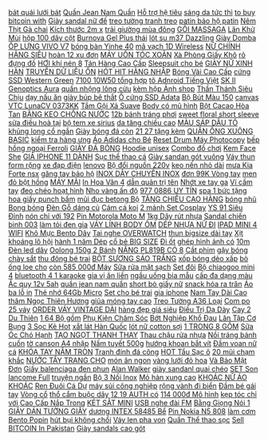 [bát quái lưới bát](https://pds4.ndk.vn/p0/162/984/luoi-bat-quai-luoi-bat-quai-cha-15-den-29-khung-tai-xuong-san-xuat-so-sanh-danh-gia/) [Quần Jean Nam Quần](https://pds6.ndk.vn/p0/269/525/ho-tro-10k-phi-ship-quan-jean-nam-quan-nam-so-sanh-danh-gia/) [Hỗ trợ hệ tiêu](https://sites.google.com/site/antoan1xz/ho-tro-he-tieu-hoa) [sáng da tức thì](https://sites.google.com/site/chinhhang32s/kem-duong-toan-than/117500d---tinh-chat-duong-the-giup-sang-da-tuc-thi-nivea-180ml---83234-mua-ngay) [to buy bitcoin with](https://remitano.haitrieuweb.com/p0/5/510/how-to-buy-bitcoin-with-remitano-tien-ao/) [Giày sandal nữ đế](https://pds3.ndk.vn/p0/148/351/giay-sandal-nu-de-bet-xo-ngon-so-sanh-danh-gia/) [treo tường tranh treo](https://pds5.ndk.vn/p0/210/488/tranh-treo-tuong-tranh-treo-tuong-so-sanh-danh-gia/) [patin bảo hộ patin](https://pds4.ndk.vn/p0/199/944/bao-ho-patin-bao-ho-patin-bao-ho-patin-bao-ho-patin-bao-ho-patin-so-sanh-danh-gia/) [Nêm Thịt Gà chai](https://pds.ndk.vn/p0/32/84/xot-nem-thit-ga-chai-480g-so-sanh-danh-gia/) [Kích thước 2m x](https://pds4.ndk.vn/p0/150/174/chan-long-cuu-2-mat-untimatel-cao-cap-2019-l-kich-thuoc-2m-x-2m3-so-sanh-danh-gia/) [trải giường mùa đông](https://pds3.ndk.vn/p0/105/299/tham-trai-giuong-mua-dong-m6x2m-so-sanh-danh-gia/) [GỐI MASSAGA](https://pds6.ndk.vn/p0/270/812/goi-massaga-so-sanh-danh-gia/) [Lăn Khử Mùi](https://pds2.ndk.vn/p0/99/825/lan-khu-mui-so-sanh-danh-gia/) [hộp 100 dây cột](https://pds4.ndk.vn/p0/176/383/hop-100-day-cot-toc-so-sanh-danh-gia/) [Burnova Gel Plus thái](https://pds5.ndk.vn/p0/207/114/gel-tri-bong-tai-tao-da-ton-thuong-burnova-gel-plus-thai-lan-25g-so-sanh-danh-gia/) [lót su m37 Dazzling](https://pds3.ndk.vn/p0/144/53/set-kem-lot-sum37-dazzling-base-holiday-edition-40ml-so-sanh-danh-gia/) [Giày Domba](https://pds.ndk.vn/p0/58/149/giay-domba-so-sanh-danh-gia/) [ỐP LƯNG VIVO V7](https://pds3.ndk.vn/p0/143/764/op-lung-vivo-v7-so-sanh-danh-gia/) [bóng bàn Yinhe 40](https://pds4.ndk.vn/p0/192/190/hop-bong-ban-yinhe-40-6-qua-so-sanh-danh-gia/) [mã vạch 1D Wireless](https://pds4.ndk.vn/p0/172/915/gia-sock-dau-doc-ma-vach-1d-wireless-datamax-m210-so-sanh-danh-gia/) [NỮ CHÍNH HÃNG SIÊU](https://pds.ndk.vn/p0/29/556/vi-dai-cam-tay-nu-chinh-hang-sieu-ben-so-sanh-danh-gia/) [hoàn 12 xu đơn](https://pds.ndk.vn/p0/64/500/ma-gro1212-hoan-12-xu-don-250k-ngu-coc-an-kieng-giam-can-mix-vi-500g-so-sanh-danh-gia/) [MÁY UỐN TÓC XOĂN](https://pds.ndk.vn/p0/59/721/may-uon-toc-xoan-xoay-tu-dong-vivid-vogue-ban-nang-cap-32mm-vavc222b-so-sanh-danh-gia/) [Xà Phòng Giấy Khô](https://pds3.ndk.vn/p0/134/367/xa-bong-xa-phong-giay-kho-bo-tui-du-lich-dang-hop-so-sanh-danh-gia/) [rỏ đựng đồ](https://pds.ndk.vn/p0/55/167/ro-dung-do-so-sanh-danh-gia/) [HƠI khí nén 8](https://pds3.ndk.vn/p0/109/290/noi-hoi-khi-nen-8-ren-13-so-sanh-danh-gia/) [Tán Hàng Cao Cấp](https://pds5.ndk.vn/p0/224/322/giay-sandan-suc-dinh-tan-hang-cao-cap-nguyen-hop-so-sanh-danh-gia/) [Sleepsuit cho bé](https://pds.ndk.vn/p0/53/492/sleepsuit-cho-be-so-sanh-danh-gia/) [GIÀY NỮ XINH HÀN](https://pds3.ndk.vn/p0/133/594/giay-nu-xinh-han-quoc-so-sanh-danh-gia/) [TRUYỀN DỮ LIỆU ỔN](https://hoctiengnga0.blogspot.com/2019/08/chi-con-26100-cap-sac-keo-ngot.html) [HÓT HIT HÀNG NHẬP](https://pds.ndk.vn/p0/26/737/giay-the-thao-vahs-hot-hit-hang-nhap-khau-so-sanh-danh-gia/) [Bóng Vải Cao Cấp](https://pds.ndk.vn/p0/34/916/giay-da-bong-vai-cao-cap-004c-so-sanh-danh-gia/) [cứng SSD Western Green](https://pds7.ndk.vn/p0/304/954/o-cung-ssd-western-green-240gb-25-inch-so-sanh-danh-gia/) [7100 10W50 tổng hợp](https://pds5.ndk.vn/p0/237/975/motul-7100-10w50-tong-hop-hoan-toan-so-sanh-danh-gia/) [tô Adnroid Tiếng Việt](https://pds4.ndk.vn/p0/158/982/man-hinh-o-to-adnroid-tieng-viet-1din-tu-dong-dong-mo-man-hinh-rk-a712-so-sanh-danh-gia/) [SK II Genoptics Aura](https://pds5.ndk.vn/p0/209/449/serum-duong-trang-da-sk-ii-genoptics-aura-essence-50ml-so-sanh-danh-gia/) [quấn nhộng lông cừu](https://pds6.ndk.vn/p0/281/344/chan-quan-dang-khan-u-ken-quan-nhong-long-cuu-cho-tre-so-sinh-ao-long-u-am-cho-be-so-sanh-danh-gia/) [kèm hộp Ảnh shop](https://pds4.ndk.vn/p0/158/262/dep-kenzo-hot-hit-tang-kem-hop-anh-shop-tu-chup-so-sanh-danh-gia/) [Thần Thánh Siêu Chịu](https://sites.google.com/site/taitro1x/gia---moc---cay-treo/moc-dan-than-thanh-sieu-chiu-luc-chi-voi-1880d) [dạy nấu ăn](https://daynauan2.blogspot.com/2017/12/ripple-la-gi-giai-phap-thanh-toan-hoan.html) [giày búp bê thắt](https://pds2.ndk.vn/p0/68/201/giay-bup-be-that-no-so-sanh-danh-gia/) [Ổ cứng SSD Adata](https://pds7.ndk.vn/p0/304/947/o-cung-ssd-adata-240gb-sp580-25-inch-so-sanh-danh-gia/) [Bộ Bút Màu 150](https://pds3.ndk.vn/p0/132/309/bo-but-mau-150-mon-so-sanh-danh-gia/) [canvas VTC LunaCV 0373KK](https://pds4.ndk.vn/p0/159/91/tranh-in-canvas-vtc-lunacv-0373kk-kt-80-x-120-cm-so-sanh-danh-gia/) [Tắm Gội Xả Suave](https://pds7.ndk.vn/p0/301/86/tam-goi-xa-suave-men-3in1-chai-828-ml-my-so-sanh-danh-gia/) [Body có mũ hình](https://pds5.ndk.vn/p0/231/886/body-co-mu-hinh-thu-cho-be-so-sanh-danh-gia/) [Bột Cacao Hòa Tan](https://pds4.ndk.vn/p0/158/78/bot-cacao-hoa-tan-nguyen-chat-rich-cocoa-indochine-hop-170g-so-sanh-danh-gia/) [BĂNG KEO CHỐNG NƯỚC](https://pds3.ndk.vn/p0/126/659/bang-keo-chong-nuoc-so-sanh-danh-gia/) [12b bánh tráng phơi](https://pds6.ndk.vn/p0/274/165/combo-si-12b-banh-trang-phoi-suong-so-sanh-danh-gia/) [sweet floral short sleeve](https://pds.ndk.vn/p0/13/430/fresh-and-sweet-floral-short-sleeve-dress-so-sanh-danh-gia/) [sửa điều hoà tại](https://suadieuhoatainhanoi.blogspot.com/2017/07/huong-dan-cach-nap-ga-bo-sung-cho-ieu.html) [bộ tem xe sirius](https://pds3.ndk.vn/p0/102/196/bo-tem-xe-sirius-noi-titan-so-sanh-danh-gia/) [da tăng chiều cao](https://pds4.ndk.vn/p0/178/78/giay-luoi-da-tang-chieu-cao-nam-gc130-so-sanh-danh-gia/) [MÀU SÁP DẦU TÔ](https://pds3.ndk.vn/p0/135/300/but-mau-sap-dau-to-mau-cho-be-hop-12-cay-so-sanh-danh-gia/) [khủng long cổ ngắn](https://pds3.ndk.vn/p0/120/39/deal-2k-do-choi-khung-long-co-ngan-co-dai-chut-chit-pediasure-so-sanh-danh-gia/) [Giày bóng đá còn](https://0bongda.blogspot.com/2020/01/giam-gia-giay-bong-con-304000.html) [21 27 tặng kèm](https://pds7.ndk.vn/p0/307/574/bo-20-bec-tuoi-cay-rang-trong-2127-tang-kem-20-noi-27-rang-ngoai-27-so-sanh-danh-gia/) [QUẦN ỐNG XUÔNG BASIC](https://pds5.ndk.vn/p0/238/330/quan-ong-xuong-basic-so-sanh-danh-gia/) [kiểm tra hàng ưng](https://pds.ndk.vn/p0/56/407/giay-luoi-nam-da-bode-cao-sukhau-chac-chankiem-tra-hang-ung-y-moi-thanh-toan-so-sanh-danh-gia/) [Áo Adidas cho Bé](https://pds3.ndk.vn/p0/149/792/ao-adidas-cho-be-so-sanh-danh-gia/) [Reset Drum Máy Photocopy](https://pds4.ndk.vn/p0/192/473/chip-reset-drum-may-photocopy-fuji-xerox-docucentre-v-2060-3060-3065-so-sanh-danh-gia/) [bếp hồng ngoại Ferroli](https://pds3.ndk.vn/p0/122/731/bep-hong-ngoai-ferroli-chinh-hang-so-sanh-danh-gia/) [GIÀY ĐÁ BÓNG](https://pds6.ndk.vn/p0/273/432/giay-da-bong-so-sanh-danh-gia/) [Hoodie unisex](https://pds2.ndk.vn/p0/96/987/hoodie-unisex-so-sanh-danh-gia/) [Combo đồ chơi](https://pds.ndk.vn/p0/25/189/combo-do-choi-so-sanh-danh-gia/) [Kem Face She](https://pds2.ndk.vn/p0/91/12/kem-face-she-so-sanh-danh-gia/) [GIẢ IPHONE 11 DÀNH](https://giaiphones.blogspot.com/2020/01/giam-gia-op-lung-kinh-gia-iphone-11.html) [Sục thể thao cá](https://pds.ndk.vn/p0/14/432/suc-the-thao-ca-tinh-hang-xin-full-box-so-sanh-danh-gia/) [Giày sandan gót vuông](https://pds3.ndk.vn/p0/144/799/giay-sandan-got-vuong-quai-dan-so-sanh-danh-gia/) [Váy thun form rộng](https://pds2.ndk.vn/p0/85/788/vay-thun-form-rong-so-sanh-danh-gia/) [xe đạp điện](https://xedapdien2.blogspot.com/2017/10/la-increble-calabaza-sorpresa-de.html) [lenovo](https://lenovo6.blogspot.com/2018/03/introduction-to-amazon-ec2-elastic.html) [Bộ đổi nguồn 220v](https://pds3.ndk.vn/p0/147/771/bo-doi-nguon-220v-sang-12v-so-sanh-danh-gia/) [keo nến nhỏ dài](https://pds.ndk.vn/p0/41/209/bo-50-keo-nen-nho-dai-25cm-tang-1-sung-ban-keo-20w-so-sanh-danh-gia/) [mưa Kia Forte nsx](https://pds4.ndk.vn/p0/156/714/bo-2-can-gat-mua-kia-forte-nsx-2009-2013-so-sanh-danh-gia/) [găng tay bảo hộ](https://pds.ndk.vn/p0/59/862/gang-tay-bao-ho-lao-dong-bang-da-so-sanh-danh-gia/) [INOX DÂY CHUYỀN INOX](https://pds5.ndk.vn/p0/247/650/day-chuyen-inox-day-chuyen-inox-nu-day-chuyen-nu-ca-tinh-so-sanh-danh-gia/) [đơn 99K Vòng tay](https://pds5.ndk.vn/p0/220/225/ma-fatet20-giam-20k-don-99k-vong-tay-go-hoang-dan-so-sanh-danh-gia/) [men đỏ bột hồng](https://pds6.ndk.vn/p0/296/397/100g-bot-gao-men-do-bot-hong-cuc-so-sanh-danh-gia/) [MÁY MÀI](https://pds5.ndk.vn/p0/241/127/may-mai-so-sanh-danh-gia/) [In Hoa Văn 4](https://pds5.ndk.vn/p0/230/100/khan-tam-xo-in-hoa-van-4-lop-be-trai-be-gai-so-sanh-danh-gia/) [dẫn quản trị tên](https://khuyenmaiinet.haitrieuweb.com/p0/4/245/huong-dan-quan-tri-ten-mien-hosting-danh-gia-inet/) [Nhớt xe tay ga](https://pds.ndk.vn/p0/61/61/nhot-xe-tay-ga-motul-scooter-expert-le-10w40-800ml-so-sanh-danh-gia/) [Ví cầm tay](https://pds5.ndk.vn/p0/248/897/vi-cam-tay-so-sanh-danh-gia/) [đeo chéo hoạt hình](https://pds6.ndk.vn/p0/266/372/tui-deo-cheo-hoat-hinh-cho-be-so-sanh-danh-gia/) [Nho vàng ấn độ](https://pds4.ndk.vn/p0/165/485/nho-vang-an-do-500gr-so-sanh-danh-gia/) [977 0886 UY TÍN](https://khuyenmaiinet.haitrieuweb.com/p0/4/915/thu-mua-may-anh-cu-gia-cao-ha-noi-0859770886-uy-tin-nhat-danh-gia-inet/) [spa 1 bức tặng](https://pds2.ndk.vn/p0/94/414/tranh-khung-trang-tri-spa-1-buc-tang-kem-moc-treo-so-sanh-danh-gia/) [hoa giấy punch bấm](https://pds.ndk.vn/p0/16/88/dap-hoa-giay-punch-bam-giay-so-sanh-danh-gia/) [mũi đục betong Bộ](https://pds4.ndk.vn/p0/186/497/mui-duc-betong-bo-5-so-sanh-danh-gia/) [TĂNG CHIỀU CAO HÀNG](https://pds5.ndk.vn/p0/209/288/giay-the-thao-de-duc-tang-chieu-cao-hang-nhap-quang-chau-so-sanh-danh-gia/) [bóng nhũ Bong bóng](https://pds.ndk.vn/p0/62/703/30-bong-nhu-bong-bong-nhu-trang-tri-so-sanh-danh-gia/) [Đèn Gỗ dáng củ](https://pds5.ndk.vn/p0/211/837/den-go-dang-cu-toi-so-sanh-danh-gia/) [Cám cá koi](https://pds.ndk.vn/p0/24/521/cam-ca-koi-so-sanh-danh-gia/) [2 mảnh Set Cosplay](https://pds5.ndk.vn/p0/232/204/bo-do-lot-lot-khe-2-manh-set-cosplay-ren-sexy-so-sanh-danh-gia/) [YS 91 Siêu Đỉnh](https://pds.ndk.vn/p0/1/554/micro-karaoke-bluetooth-ys-91-sieu-dinh-bh-6-thang-so-sanh-danh-gia/) [nón chỉ với 192](https://sites.google.com/site/sanphamsp/ao-khoac-du/khoac-non-chi-voi-192700d) [Pin Motorola Moto M](https://pds6.ndk.vn/p0/290/21/pin-motorola-moto-m-so-sanh-danh-gia/) [1kg Dây rút nhựa](https://pds2.ndk.vn/p0/68/939/1kg-day-rut-nhua-du-size-10cm-15cm-20cm-25cm-30cm-so-sanh-danh-gia/) [Sandal chiến binh 003](https://pds.ndk.vn/p0/47/495/sandal-chien-binh-003-so-sanh-danh-gia/) [làm tỏi đen gia](https://pds3.ndk.vn/p0/105/0/may-lam-toi-den-gia-dinh-nhat-ban-naweisi-hien-dai-nhat-2018-so-sanh-danh-gia/) [VÁY LÍNH BODY ÔM](https://pds7.ndk.vn/p0/307/640/chan-vay-linh-body-om-sexycut-so-sanh-danh-gia/) [DÉP NHỰA NỮ ĐI](https://pds4.ndk.vn/p0/179/905/dep-nhua-nu-di-bien-so-sanh-danh-gia/) [IPAD MINI 4 WIFI](https://pds3.ndk.vn/p0/146/67/ipad-mini-4-wifi-so-sanh-danh-gia/) [Khô Mực Bento Dây](https://pds6.ndk.vn/p0/261/164/kho-muc-bento-day-mui-vi-ngot-sieu-cay-mau-cam-12-1-so-sanh-danh-gia/) [Tai nghe OVERWATCH](https://pds3.ndk.vn/p0/109/996/tai-nghe-overwatch-so-sanh-danh-gia/) [thun bigsize dài tay](https://pds5.ndk.vn/p0/201/505/ao-thun-bigsize-dai-tay-23-so-sanh-danh-gia/) [Xịt khoáng lô hội](https://pds5.ndk.vn/p0/235/149/xit-khoang-lo-hoi-nha-dam-aloe-vera-soothing-mist-98-118ml-so-sanh-danh-gia/) [hành 1 năm Dép](https://pds3.ndk.vn/p0/129/465/bao-hanh-1-nam-dep-da-nam-khau-vien-xung-quanh-chac-chan-duoc-kiem-hang-truoc-khi-thanh-toan-so-sanh-danh-gia/) [cổ bẻ BIG SIZE](https://pds3.ndk.vn/p0/109/237/ao-thun-nam-co-be-big-size-chat-mat-cao-cap-pigofashion-pb01-7-nhieu-mau-so-sanh-danh-gia/) [Đi ốt](https://sites.google.com/site/maysuoi2w/di-ot) [ghép hình ảnh có](https://pds.ndk.vn/p0/48/147/bang-ghep-hinh-anh-co-nam-cham-hut-so-sanh-danh-gia/) [10m Đèn led dây](https://pds2.ndk.vn/p0/93/19/10m-den-led-day-2835-sang-trang-so-sanh-danh-gia/) [Oolong 150g 2 Bánh](https://pds.ndk.vn/p0/56/972/qua-tang-tra-oolong-150g-2-banh-chay-trung-thu-dong-khanh-dau-xanh-thap-cam-150gbanh-chinh-hieu-bong-lua-vang-so-sanh-danh-gia/) [NĂNG PL819B CÓ 8](https://pds4.ndk.vn/p0/182/939/goi-massage-da-nang-pl819b-co-8-dau-bi-2ae-8bi-so-sanh-danh-gia/) [Cắt phim](https://pds5.ndk.vn/p0/213/17/cat-phim-so-sanh-danh-gia/) [gậy bóng chày sắt](https://pds6.ndk.vn/p0/259/411/gay-bong-chay-sat-sieu-ben-28in-so-sanh-danh-gia/) [thu đông bé trai](https://pds.ndk.vn/p0/11/589/ao-thu-dong-be-trai-be-gai-betop-chat-da-ca-dep-so-sanh-danh-gia/) [BỘT SƯƠNG SÁO TRẮNG](https://pds2.ndk.vn/p0/93/762/bot-suong-sao-trang-50gr-so-sanh-danh-gia/) [xốp bóng dẻo xấp](https://pds.ndk.vn/p0/8/535/tui-xop-bong-deo-xap-200gr-size-tuy-chon-so-sanh-danh-gia/) [bò ống loe cho](https://pds2.ndk.vn/p0/89/689/quan-bo-ong-loe-cho-be-tu-9-22kg-so-sanh-danh-gia/) [còn 585 000đ Máy](https://magiamgialazada9.blogspot.com/2019/10/chi-con-585000-may-ban-vit-national.html) [Sữa rửa mặt sạch](https://pds5.ndk.vn/p0/217/710/qua-dinh-0d-sua-tam-duong-am-huong-hoa-hong-hoa-nhai-500ml-tang-sua-rua-mat-sach-am-min-tu-nhien-voi-bot-so-sanh-danh-gia/) [Set đôi](https://pds7.ndk.vn/p0/306/655/set-doi-so-sanh-danh-gia/) [Bộ chiaogoo mini 4](https://pds3.ndk.vn/p0/137/958/bo-chiaogoo-mini-4-5-so-sanh-danh-gia/) [bluetooth 4 1 karaoke](https://pds6.ndk.vn/p0/257/696/loa-soundmax-a8920-bluetooth-41-karaoke-hang-chinh-hang-so-sanh-danh-gia/) [gia vị ăn liền](https://pds.ndk.vn/p0/46/330/1kg-ca-bo-da-nuong-tam-gia-vi-an-lien-nha-trang-ca-bo-da-so-sanh-danh-gia/) [ngầu uống bia mẫu](https://pds6.ndk.vn/p0/296/861/xi-ngau-uong-bia-mau-moi-so-sanh-danh-gia/) [cấp đa dạng màu](https://pds6.ndk.vn/p0/275/34/trang-suc-bac-silver-925-day-chuyen-nu-thoi-trang-gan-da-synthetic-cao-cap-da-dang-mau-sac-mau-ma-so-sanh-danh-gia/) [Ắc quy 12v 5ah](https://pds3.ndk.vn/p0/118/537/ac-quy-12v-5ah-hang-long-dung-cho-quat-sac-ups-so-sanh-danh-gia/) [quần jean nam quần](https://pds.ndk.vn/p0/53/4/quan-jean-nam-quan-jean-nam-so-sanh-danh-gia/) [short bò giấy nữ](https://pds3.ndk.vn/p0/107/758/quan-short-bo-giay-nu-chat-cuc-mem-45-60kg-so-sanh-danh-gia/) [snack hóa ra trăn](https://pds.ndk.vn/p0/7/303/do-choi-ao-thuat-vui-nhon-ong-snack-hoa-ra-tran-2-dauvideo-huong-dan-mien-phi-so-sanh-danh-gia/) [Áo ba lỗ in](https://pds4.ndk.vn/p0/190/562/ao-ba-lo-in-nhu-so-sanh-danh-gia/) [Thẻ nhớ 64Gb Micro](https://pds6.ndk.vn/p0/299/869/the-nho-64gb-micro-sd-samsung-evo-plus-100mbs-u3-class-10-bao-hanh-5-nam-doi-moi-so-sanh-danh-gia/) [Set cho bé trai](https://pds5.ndk.vn/p0/236/985/set-cho-be-trai-so-sanh-danh-gia/) [gia iphone](https://giaiphones.blogspot.com/2018/01/dung-my-pham-toan-phu-sa-nong-nan.html) [Nam Tay Dài Cao](https://pds3.ndk.vn/p0/133/329/ao-so-mi-nam-tay-dai-cao-cap-cho-tuoi-teen-vai-khong-nhan-co-gian-so-sanh-danh-gia/) [thâm Ngọc Thiên Hương](https://pds6.ndk.vn/p0/286/552/tinh-chat-tri-tham-ngoc-thien-huong-chinh-hang-so-sanh-danh-gia/) [giũa móng tay cao](https://pds5.ndk.vn/p0/245/258/tang-giua-mong-tay-cao-cap-kem-cat-da-thep-chuyen-dung-d-555-kem-nghia-so-sanh-danh-gia/) [Treo Tường A36 Loại](https://pds.ndk.vn/p0/6/421/dong-ho-treo-tuong-a36-loai-1-so-sanh-danh-gia/) [Com po 25 váy](https://pds.ndk.vn/p0/0/997/com-po-25-vay-cong-chua-so-sanh-danh-gia/) [ORDER VÁY VINTAGE DÀI](https://pds.ndk.vn/p0/52/90/order-vay-vintage-dai-tay-anh-that-so-sanh-danh-gia/) [hàng đẹp giá siêu](https://pds5.ndk.vn/p0/207/261/ao-khoac-bo-nam-hang-dep-gia-sieu-re-so-sanh-danh-gia/) [Điều Trị Dạ Dày](https://pds.ndk.vn/p0/49/162/vien-nhai-dieu-tri-da-day-tums-extra-strength-cua-my-100-vien-vi-trai-cay-so-sanh-danh-gia/) [Cay 2 Du Thiên](https://magioithieumomo.haitrieuweb.com/p0/3/426/le-cay-2-du-thien-music-video-hd-official-ma-momo/) [1 64 Bộ gồm](https://pds2.ndk.vn/p0/98/315/xe-cong-trinh-ti-le-164-bo-gom-6-chiec-khac-nhau-bang-sat-va-nhua-so-sanh-danh-gia/) [Phụ Kiện Chăm Sóc](https://pds4.ndk.vn/p0/189/210/ho-tro-10k-phi-van-chuyenmu-non-luoi-trai-da-ngoai-di-phuot-cham-soc-oto-rua-xe-oto-phu-kien-cham-soc-oto-xe-so-sanh-danh-gia/) [Bớt Nghiệp Khổ Đau](http://xn--kimtinonline1-jr2g7a.vn/p0/0/425/sam-hoi-toi-loi-de-giam-bot-nghiep-kho-dau-nghiep-nang-thanh-nhe-kiem-tien-online-accesstrade/) [Lăn Tập Cơ Bụng](https://pds5.ndk.vn/p0/211/874/con-lan-tap-co-bung-1-banh-so-sanh-danh-gia/) [3 Sọc Kẻ Hot](https://pds6.ndk.vn/p0/266/467/balo-living-3-soc-ke-hot-bl15-so-sanh-danh-gia/) [xắt lát Hàn Quốc](https://pds6.ndk.vn/p0/253/912/nam-linh-chi-vang-xat-lat-han-quoc-loai-1-so-sanh-danh-gia/) [lót nữ cotton sợi](https://pds6.ndk.vn/p0/295/53/bo-10-quan-lot-nu-cotton-soi-tre-form-tu-45-65kg-so-sanh-danh-gia/) [1 TRONG 8 GỒM](https://pds3.ndk.vn/p0/114/138/bo-khau-da-nang-1-trong-8-gom-8-10-12-13-14-17-19-21-mm-giup-giam-thieu-thoi-gian-thay-dung-cu-cong-dung-cao-ben-dep-so-sanh-danh-gia/) [Sữa Óc Chó Hạnh](https://pds3.ndk.vn/p0/116/480/sua-oc-cho-hanh-nhan-dau-den-so-sanh-danh-gia/) [TẠO NGỌT THANH THAY](https://pds4.ndk.vn/p0/185/687/gia-vi-tao-ngot-thanh-thay-mi-chinh-so-sanh-danh-gia/) [Thau chậu rửa nhựa](https://pds.ndk.vn/p0/14/436/thau-chau-rua-nhua-hinh-tron-gap-gon-du-mau-du-size-so-sanh-danh-gia/) [Nồi tráng bánh cuốn](https://pds5.ndk.vn/p0/221/638/noi-trang-banh-cuon-20cm-so-sanh-danh-gia/) [tờ canson A4 nhập](https://pds7.ndk.vn/p0/303/784/10-to-canson-a4-nhap-tu-y-so-sanh-danh-gia/) [Nấm tuyết 500g](https://pds.ndk.vn/p0/35/624/nam-tuyet-500g-so-sanh-danh-gia/) [hướng khoan bắt vít](https://pds6.ndk.vn/p0/294/535/dau-chuyen-huong-khoan-bat-vit-ngan-so-sanh-danh-gia/) [Đầm voan nữ cá](https://pds5.ndk.vn/p0/234/49/dam-voan-nu-ca-tinh-so-sanh-danh-gia/) [KHÓA TAY NẮM TRÒN](https://pds2.ndk.vn/p0/80/508/khoa-tay-nam-tron-viet-tiep-so-sanh-danh-gia/) [Tranh đính đá công](https://pds2.ndk.vn/p0/89/407/tranh-dinh-da-cong-xanh-so-sanh-danh-gia/) [HOT Tẩu Sạc ô](https://pds5.ndk.vn/p0/237/141/hot-tau-sac-o-to-a302-so-sanh-danh-gia/) [20 mũi chạm khắc](https://pds4.ndk.vn/p0/165/322/bo-20-mui-cham-khac-go-lua-hss-so-sanh-danh-gia/) [NƯỚC TẨY TRANG CHO](https://pds2.ndk.vn/p0/71/170/eucerin-nuoc-tay-trang-cho-da-mun-eucerin-proacne-make-up-cleansing-water-200ml-so-sanh-danh-gia/) [món ăn ngon](https://monanngon2.blogspot.com/2017/11/huong-dan-chi-tiet-kiem-bitcoin-free.html) [vàng lưỡi đỏ hoa](https://pds4.ndk.vn/p0/154/888/lan-cattleya-hoa-vang-luoi-do-hoa-thom-180k-so-sanh-danh-gia/) [Và Bảo Mật Đơn](https://remitano.haitrieuweb.com/p0/5/838/cach-mua-bitcoin-crypto-va-bao-mat-don-gian-nhat-giai-ngo-crypto-tien-ao/) [Giầy balenciaga đen phun](https://pds5.ndk.vn/p0/200/108/giay-balenciaga-den-phun-full-box-free-ship-so-sanh-danh-gia/) [Alan Walker](https://alanwalker0.blogspot.com/2018/01/xem-la-so-tu-vi-giao-su-ngo-bao-chau.html) [giày sandanl quai chéo](https://pds4.ndk.vn/p0/180/471/giay-sandanl-quai-cheo-cao-10cm-so-sanh-danh-gia/) [SET Son lancome Full](https://pds5.ndk.vn/p0/243/872/tach-set-son-lancome-full-size-so-sanh-danh-gia/) [truyện ngắn](https://truyenngan3.blogspot.com/2017/12/cach-mang-cong-nghiep-40-thay-oi-cuoc.html) [Bộ 3 Nồi Inox](https://pds5.ndk.vn/p0/248/652/bo-3-noi-inox-cao-cap-sharp-so-sanh-danh-gia/) [Mỏ hàn xung cao](https://pds4.ndk.vn/p0/199/60/mo-han-xung-cao-cap-zento-100w-so-sanh-danh-gia/) [KHOÁC NỮ ÁO KHOÁC](https://pds2.ndk.vn/p0/68/281/ao-khoac-nu-ao-khoac-nu-so-sanh-danh-gia/) [Ren Đuôi Cá Dự](https://pds2.ndk.vn/p0/66/681/dam-ren-duoi-ca-du-tiec-so-sanh-danh-gia/) [máy sủi công nghiệp](https://pds6.ndk.vn/p0/254/670/may-sui-cong-nghiep-hailea-so-sanh-danh-gia/) [rộng vành đi biển](https://pds4.ndk.vn/p0/173/437/non-rong-vanh-di-bien-dinh-hat-nt-hang-quang-chau-co-video-so-sanh-danh-gia/) [Đầm bé gái tay](https://pds2.ndk.vn/p0/86/847/dam-be-gai-tay-dai-mau-tron-so-sanh-danh-gia/) [Vòng cổ](https://sites.google.com/site/uathich1x/vong-co) [thổ cẩm buộc dây](https://pds.ndk.vn/p0/5/942/sandal-tho-cam-buoc-day-cuc-noi-bat-anh-tra-khach-so-sanh-danh-gia/) [12 19 AUTH có](https://pds3.ndk.vn/p0/101/232/nhap-fssdec5-hoan-20k-ngay-51219auth-co-bill-kem-chong-nang-nang-tone-da-cell-fusion-c-toning-sunscreen-100-35ml-so-sanh-danh-gia/) [114 000đ Mô hình](https://sites.google.com/site/maycua1n/tuong---mo-hinh-trang-tri/voi-114000d---mo-hinh-thuyen-buom-20c3-20cm-mua-tai-day) [kẹp tóc chỉ với](https://sites.google.com/site/top1xa1a/phu-kien-toc/phoi-kep-toc-chi-voi-32900d) [Cao Cấp Nắp Trong](https://pds5.ndk.vn/p0/206/865/may-khuech-tan-tinh-dau-tru-van-go-cao-cap-nap-trong-trutrong-so-sanh-danh-gia/) [KÉT SẮT MINI](https://pds3.ndk.vn/p0/124/913/ket-sat-mini-so-sanh-danh-gia/) [USB nghe đài FM](https://pds6.ndk.vn/p0/281/991/may-nghe-kinh-phat-the-nho-usb-nghe-dai-fm-bkk-k51-so-sanh-danh-gia/) [Bằng Giọng Nói 1](https://pds2.ndk.vn/p0/74/196/dieu-khien-chuot-bay-tanix-g20s-ho-tro-tim-kiem-bang-giong-noi-1-cham-so-sanh-danh-gia/) [GIẤY DÁN TƯỜNG GIẤY](https://pds.ndk.vn/p0/30/868/giay-dan-tuong-giay-dan-tuong-so-sanh-danh-gia/) [dương INTEX 58485 Bể](https://pds2.ndk.vn/p0/89/698/be-boi-phao-dai-duong-intex-58485-be-phao-boi-be-boi-tre-em-so-sanh-danh-gia/) [Pin Nokia N5 808](https://pds.ndk.vn/p0/19/730/pin-nokia-n5808-so-sanh-danh-gia/) [làm cơm Bento Popin](https://pds4.ndk.vn/p0/158/285/bo-lam-com-bento-popin-cookin-so-sanh-danh-gia/) [hút bụi không chổi](https://pds2.ndk.vn/p0/93/749/dong-co-hut-bui-khong-choi-than-12v-18v-250w-so-sanh-danh-gia/) [Váy len pha von](https://pds2.ndk.vn/p0/87/844/vay-len-pha-von-lua-so-sanh-danh-gia/) [Quần Thể thao sọc](https://pds4.ndk.vn/p0/186/211/quan-the-thao-soc-vang-do-so-sanh-danh-gia/) [Sell BITCOIN In Pakistan](https://remitano.haitrieuweb.com/p0/5/523/how-to-buy-sell-bitcoin-in-pakistanindia-with-remitano-tien-ao/) [Giày sandals cao gót](https://pds4.ndk.vn/p0/192/545/giay-sandals-cao-got-quai-ngang-nhung-girlie-s21019-mau-do-so-sanh-danh-gia/) 